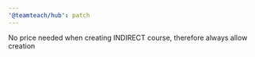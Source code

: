 ```yaml
---
'@teamteach/hub': patch
---
```


No price needed when creating INDIRECT course, therefore always allow creation
